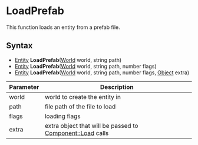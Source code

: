 # LoadPrefab

This function loads an entity from a prefab file.

## Syntax

- [Entity](Entity.md) **LoadPrefab**([World](World.md) world, string path)
- [Entity](Entity.md) **LoadPrefab**([World](World.md) world, string path, number flags)
- [Entity](Entity.md) **LoadPrefab**([World](World.md) world, string path, number flags, [Object](Object.md) extra)

| Parameter | Description |
|---|---|
| world | world to create the entity in |
| path | file path of the file to load | 
| flags | loading flags |
| extra | extra object that will be passed to [Component::Load](Component.md) calls |

